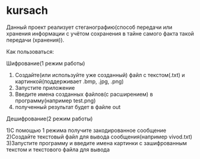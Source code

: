 # kursach
Данный проект реализует стеганографию(способ передачи или хранения информации с учётом сохранения в тайне самого факта такой передачи (хранения)).

Как пользоваться:

Шифрование(1 режим работы)

1) Создайте(или используйте уже созданный) файл с текстом(.txt) и картинкой(поддерживает .bmp, .jpg, .png)
2) Запустите приложение
3) Введите имена созданных файлов(с расширением) в программу(например test.png)
4) полученный результат будет в файле out

Дешифрование(2 режим работы)

1)С помощью 1 режима получите закодированное сообщение
2)Создайте текстовый файл для вывода сообщения(например vivod.txt)
3)Запустите программу и введите имена картинки с зашифрованным текстом и текстового файла для вывода
 

